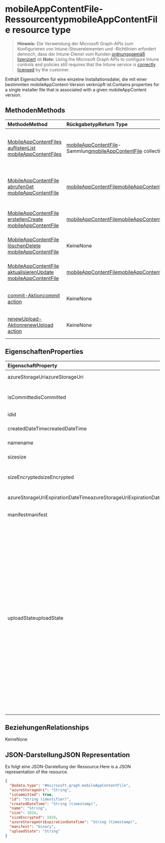 # <a name="mobileappcontentfile-resource-type"></a><span data-ttu-id="789d0-101">mobileAppContentFile-Ressourcentyp</span><span class="sxs-lookup"><span data-stu-id="789d0-101">mobileAppContentFile resource type</span></span>

> <span data-ttu-id="789d0-102">**Hinweis:** Die Verwendung der Microsoft Graph-APIs zum Konfigurieren von Intune-Steuerelementen und -Richtlinien erfordert dennoch, dass der Intune-Dienst vom Kunden [ordnungsgemäß lizenziert](https://go.microsoft.com/fwlink/?linkid=839381) ist.</span><span class="sxs-lookup"><span data-stu-id="789d0-102">**Note:** Using the Microsoft Graph APIs to configure Intune controls and policies still requires that the Intune service is [correctly licensed](https://go.microsoft.com/fwlink/?linkid=839381) by the customer.</span></span>

<span data-ttu-id="789d0-103">Enthält Eigenschaften für eine einzelne Installationsdatei, die mit einer bestimmten mobileAppContent-Version verknüpft ist.</span><span class="sxs-lookup"><span data-stu-id="789d0-103">Contains properties for a single installer file that is associated with a given mobileAppContent version.</span></span>
## <a name="methods"></a><span data-ttu-id="789d0-104">Methoden</span><span class="sxs-lookup"><span data-stu-id="789d0-104">Methods</span></span>
|<span data-ttu-id="789d0-105">Methode</span><span class="sxs-lookup"><span data-stu-id="789d0-105">Method</span></span>|<span data-ttu-id="789d0-106">Rückgabetyp</span><span class="sxs-lookup"><span data-stu-id="789d0-106">Return Type</span></span>|<span data-ttu-id="789d0-107">Beschreibung</span><span class="sxs-lookup"><span data-stu-id="789d0-107">Description</span></span>|
|:---|:---|:---|
|[<span data-ttu-id="789d0-108">MobileAppContentFiles auflisten</span><span class="sxs-lookup"><span data-stu-id="789d0-108">List mobileAppContentFiles</span></span>](../api/intune_apps_mobileappcontentfile_list.md)|<span data-ttu-id="789d0-109">[mobileAppContentFile](../resources/intune_apps_mobileappcontentfile.md)-Sammlung</span><span class="sxs-lookup"><span data-stu-id="789d0-109">[mobileAppContentFile](../resources/intune_apps_mobileappcontentfile.md) collection</span></span>|<span data-ttu-id="789d0-110">Auflisten von Eigenschaften und Beziehungen der [mobileAppContentFile](../resources/intune_apps_mobileappcontentfile.md)-Objekte.</span><span class="sxs-lookup"><span data-stu-id="789d0-110">List properties and relationships of the [mobileAppContentFile](../resources/intune_apps_mobileappcontentfile.md) objects.</span></span>|
|[<span data-ttu-id="789d0-111">MobileAppContentFile abrufen</span><span class="sxs-lookup"><span data-stu-id="789d0-111">Get mobileAppContentFile</span></span>](../api/intune_apps_mobileappcontentfile_get.md)|[<span data-ttu-id="789d0-112">mobileAppContentFile</span><span class="sxs-lookup"><span data-stu-id="789d0-112">mobileAppContentFile</span></span>](../resources/intune_apps_mobileappcontentfile.md)|<span data-ttu-id="789d0-113">Lesen von Eigenschaften und Beziehungen des [mobileAppContentFile](../resources/intune_apps_mobileappcontentfile.md)-Objekts.</span><span class="sxs-lookup"><span data-stu-id="789d0-113">Read properties and relationships of [plannerTaskDetails](../resources/intune_apps_mobileappcontentfile.md) object.</span></span>|
|[<span data-ttu-id="789d0-114">MobileAppContentFile erstellen</span><span class="sxs-lookup"><span data-stu-id="789d0-114">Create mobileAppContentFile</span></span>](../api/intune_apps_mobileappcontentfile_create.md)|[<span data-ttu-id="789d0-115">mobileAppContentFile</span><span class="sxs-lookup"><span data-stu-id="789d0-115">mobileAppContentFile</span></span>](../resources/intune_apps_mobileappcontentfile.md)|<span data-ttu-id="789d0-116">Erstellen eines neuen [mobileAppContentFile](../resources/intune_apps_mobileappcontentfile.md)-Objekts.</span><span class="sxs-lookup"><span data-stu-id="789d0-116">Create a new [plannerBucket](../resources/intune_apps_mobileappcontentfile.md) object.</span></span>|
|[<span data-ttu-id="789d0-117">MobileAppContentFile löschen</span><span class="sxs-lookup"><span data-stu-id="789d0-117">Delete mobileAppContentFile</span></span>](../api/intune_apps_mobileappcontentfile_delete.md)|<span data-ttu-id="789d0-118">Keine</span><span class="sxs-lookup"><span data-stu-id="789d0-118">None</span></span>|<span data-ttu-id="789d0-119">Löscht ein [mobileAppContentFile](../resources/intune_apps_mobileappcontentfile.md)-Objekt.</span><span class="sxs-lookup"><span data-stu-id="789d0-119">Deletes a [mobileAppContentFile](../resources/intune_apps_mobileappcontentfile.md).</span></span>|
|[<span data-ttu-id="789d0-120">MobileAppContentFile aktualisieren</span><span class="sxs-lookup"><span data-stu-id="789d0-120">Update mobileAppContentFile</span></span>](../api/intune_apps_mobileappcontentfile_update.md)|[<span data-ttu-id="789d0-121">mobileAppContentFile</span><span class="sxs-lookup"><span data-stu-id="789d0-121">mobileAppContentFile</span></span>](../resources/intune_apps_mobileappcontentfile.md)|<span data-ttu-id="789d0-122">Aktualisieren der Eigenschaften eines [MobileAppContentFile](../resources/intune_apps_mobileappcontentfile.md)-Objekts.</span><span class="sxs-lookup"><span data-stu-id="789d0-122">Update the properties of a [calendar](../resources/intune_apps_mobileappcontentfile.md) object.</span></span>|
|[<span data-ttu-id="789d0-123">commit-Aktion</span><span class="sxs-lookup"><span data-stu-id="789d0-123">commit action</span></span>](../api/intune_apps_mobileappcontentfile_commit.md)|<span data-ttu-id="789d0-124">Keine</span><span class="sxs-lookup"><span data-stu-id="789d0-124">None</span></span>|<span data-ttu-id="789d0-125">Führt einen Commit für eine Datei einer bestimmten App aus.</span><span class="sxs-lookup"><span data-stu-id="789d0-125">Commits a file of a given app.</span></span>|
|[<span data-ttu-id="789d0-126">renewUpload-Aktion</span><span class="sxs-lookup"><span data-stu-id="789d0-126">renewUpload action</span></span>](../api/intune_apps_mobileappcontentfile_renewupload.md)|<span data-ttu-id="789d0-127">Keine</span><span class="sxs-lookup"><span data-stu-id="789d0-127">None</span></span>|<span data-ttu-id="789d0-128">Erneuert den SAS-URI für einen Anwendungsdateiupload.</span><span class="sxs-lookup"><span data-stu-id="789d0-128">Renews the SAS URI for an application file upload.</span></span>|

## <a name="properties"></a><span data-ttu-id="789d0-129">Eigenschaften</span><span class="sxs-lookup"><span data-stu-id="789d0-129">Properties</span></span>
|<span data-ttu-id="789d0-130">Eigenschaft</span><span class="sxs-lookup"><span data-stu-id="789d0-130">Property</span></span>|<span data-ttu-id="789d0-131">Typ</span><span class="sxs-lookup"><span data-stu-id="789d0-131">Type</span></span>|<span data-ttu-id="789d0-132">Beschreibung</span><span class="sxs-lookup"><span data-stu-id="789d0-132">Description</span></span>|
|:---|:---|:---|
|<span data-ttu-id="789d0-133">azureStorageUri</span><span class="sxs-lookup"><span data-stu-id="789d0-133">azureStorageUri</span></span>|<span data-ttu-id="789d0-134">String</span><span class="sxs-lookup"><span data-stu-id="789d0-134">String</span></span>|<span data-ttu-id="789d0-135">Der Azure Storage-URI.</span><span class="sxs-lookup"><span data-stu-id="789d0-135">The Azure Storage URI.</span></span>|
|<span data-ttu-id="789d0-136">isCommitted</span><span class="sxs-lookup"><span data-stu-id="789d0-136">isCommitted</span></span>|<span data-ttu-id="789d0-137">Boolean</span><span class="sxs-lookup"><span data-stu-id="789d0-137">Boolean</span></span>|<span data-ttu-id="789d0-138">Ein Wert, der angibt, ob für die Datei ein Commit ausgeführt wurde.</span><span class="sxs-lookup"><span data-stu-id="789d0-138">A value indicating whether the file is committed.</span></span>|
|<span data-ttu-id="789d0-139">id</span><span class="sxs-lookup"><span data-stu-id="789d0-139">id</span></span>|<span data-ttu-id="789d0-140">String</span><span class="sxs-lookup"><span data-stu-id="789d0-140">String</span></span>|<span data-ttu-id="789d0-141">Die Datei-ID</span><span class="sxs-lookup"><span data-stu-id="789d0-141">The File Id.</span></span>|
|<span data-ttu-id="789d0-142">createdDateTime</span><span class="sxs-lookup"><span data-stu-id="789d0-142">createdDateTime</span></span>|<span data-ttu-id="789d0-143">DateTimeOffset</span><span class="sxs-lookup"><span data-stu-id="789d0-143">DateTimeOffset</span></span>|<span data-ttu-id="789d0-144">Der Zeitpunkt der Erstellung der Datei</span><span class="sxs-lookup"><span data-stu-id="789d0-144">The time the file was created.</span></span>|
|<span data-ttu-id="789d0-145">name</span><span class="sxs-lookup"><span data-stu-id="789d0-145">name</span></span>|<span data-ttu-id="789d0-146">String</span><span class="sxs-lookup"><span data-stu-id="789d0-146">String</span></span>|<span data-ttu-id="789d0-147">Der Dateiname</span><span class="sxs-lookup"><span data-stu-id="789d0-147">The file name.</span></span>|
|<span data-ttu-id="789d0-148">size</span><span class="sxs-lookup"><span data-stu-id="789d0-148">size</span></span>|<span data-ttu-id="789d0-149">Int64</span><span class="sxs-lookup"><span data-stu-id="789d0-149">Int64</span></span>|<span data-ttu-id="789d0-150">Die Größe der Datei vor der Verschlüsselung.</span><span class="sxs-lookup"><span data-stu-id="789d0-150">The size of the file prior to encryption.</span></span>|
|<span data-ttu-id="789d0-151">sizeEncrypted</span><span class="sxs-lookup"><span data-stu-id="789d0-151">sizeEncrypted</span></span>|<span data-ttu-id="789d0-152">Int64</span><span class="sxs-lookup"><span data-stu-id="789d0-152">Int64</span></span>|<span data-ttu-id="789d0-153">Die Größe der Datei nach der Verschlüsselung.</span><span class="sxs-lookup"><span data-stu-id="789d0-153">The size of the file after encryption.</span></span>|
|<span data-ttu-id="789d0-154">azureStorageUriExpirationDateTime</span><span class="sxs-lookup"><span data-stu-id="789d0-154">azureStorageUriExpirationDateTime</span></span>|<span data-ttu-id="789d0-155">DateTimeOffset</span><span class="sxs-lookup"><span data-stu-id="789d0-155">DateTimeOffset</span></span>|<span data-ttu-id="789d0-156">Die Zeit, zu der der Azure Storage-URI abläuft.</span><span class="sxs-lookup"><span data-stu-id="789d0-156">The time the Azure storage Uri expires.</span></span>|
|<span data-ttu-id="789d0-157">manifest</span><span class="sxs-lookup"><span data-stu-id="789d0-157">manifest</span></span>|<span data-ttu-id="789d0-158">Binary</span><span class="sxs-lookup"><span data-stu-id="789d0-158">Binary</span></span>|<span data-ttu-id="789d0-159">Die Manifestinformationen</span><span class="sxs-lookup"><span data-stu-id="789d0-159">The manifest information.</span></span>|
|<span data-ttu-id="789d0-160">uploadState</span><span class="sxs-lookup"><span data-stu-id="789d0-160">uploadState</span></span>|<span data-ttu-id="789d0-161">String</span><span class="sxs-lookup"><span data-stu-id="789d0-161">String</span></span>|<span data-ttu-id="789d0-162">Der Status der aktuellen Uploadanforderung.</span><span class="sxs-lookup"><span data-stu-id="789d0-162">The state of the current upload request.</span></span> <span data-ttu-id="789d0-163">Mögliche Werte sind: `success`, `transientError`, `error`, `unknown`, `azureStorageUriRequestSuccess`, `azureStorageUriRequestPending`, `azureStorageUriRequestFailed`, `azureStorageUriRequestTimedOut`, `azureStorageUriRenewalSuccess`, `azureStorageUriRenewalPending`, `azureStorageUriRenewalFailed`, `azureStorageUriRenewalTimedOut`, `commitFileSuccess`, `commitFilePending`, `commitFileFailed`, `commitFileTimedOut`.</span><span class="sxs-lookup"><span data-stu-id="789d0-163">Possible values are: `success`, `transientError`, `error`, `unknown`, `azureStorageUriRequestSuccess`, `azureStorageUriRequestPending`, `azureStorageUriRequestFailed`, `azureStorageUriRequestTimedOut`, `azureStorageUriRenewalSuccess`, `azureStorageUriRenewalPending`, `azureStorageUriRenewalFailed`, `azureStorageUriRenewalTimedOut`, `commitFileSuccess`, `commitFilePending`, `commitFileFailed`, `commitFileTimedOut`.</span></span>|

## <a name="relationships"></a><span data-ttu-id="789d0-164">Beziehungen</span><span class="sxs-lookup"><span data-stu-id="789d0-164">Relationships</span></span>
<span data-ttu-id="789d0-165">Keine</span><span class="sxs-lookup"><span data-stu-id="789d0-165">None</span></span>
## <a name="json-representation"></a><span data-ttu-id="789d0-166">JSON-Darstellung</span><span class="sxs-lookup"><span data-stu-id="789d0-166">JSON Representation</span></span>
<span data-ttu-id="789d0-167">Es folgt eine JSON-Darstellung der Ressource.</span><span class="sxs-lookup"><span data-stu-id="789d0-167">Here is a JSON representation of the resource.</span></span>
<!-- {
  "blockType": "resource",
  "keyProperty": "id",
  "@odata.type": "microsoft.graph.mobileAppContentFile"
}
-->
``` json
{
  "@odata.type": "#microsoft.graph.mobileAppContentFile",
  "azureStorageUri": "String",
  "isCommitted": true,
  "id": "String (identifier)",
  "createdDateTime": "String (timestamp)",
  "name": "String",
  "size": 1024,
  "sizeEncrypted": 1024,
  "azureStorageUriExpirationDateTime": "String (timestamp)",
  "manifest": "binary",
  "uploadState": "String"
}
```



